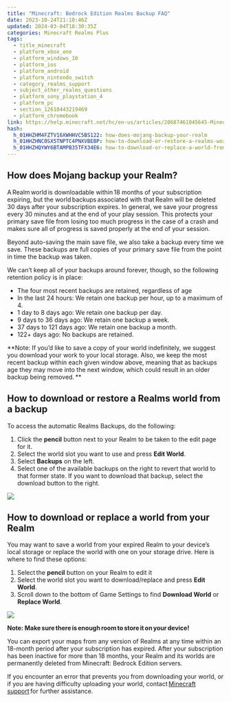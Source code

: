 ```yaml
---
title: "Minecraft: Bedrock Edition Realms Backup FAQ"
date: 2023-10-24T21:10:46Z
updated: 2024-03-04T18:30:35Z
categories: Minecraft Realms Plus
tags:
  - title_minecraft
  - platform_xbox_one
  - platform_windows_10
  - platform_ios
  - platform_android
  - platform_nintendo_switch
  - category_realms_support
  - subject_other_realms_questions
  - platform_sony_playstation_4
  - platform_pc
  - section_12618443219469
  - platform_chromebook
link: https://help.minecraft.net/hc/en-us/articles/20687461045645-Minecraft-Bedrock-Edition-Realms-Backup-FAQ
hash:
  h_01HHZHM4FZTV16XWHHVC5BS122: how-does-mojang-backup-your-realm
  h_01HHZHNC0SX5TNPTC4PNXVBEBP: how-to-download-or-restore-a-realms-world-from-a-backup
  h_01HHZHQYWY6BTAMPB35TFX34E6: how-to-download-or-replace-a-world-from-your-realm
---
```


## How does Mojang backup your Realm?

A Realm world is downloadable within 18 months of your subscription expiring, but the world backups associated with that Realm will be deleted 30 days after your subscription expires. In general, we save your progress every 30 minutes and at the end of your play session. This protects your primary save file from losing too much progress in the case of a crash and makes sure all of progress is saved properly at the end of your session.

Beyond auto-saving the main save file, we also take a backup every time we save. These backups are full copies of your primary save file from the point in time the backup was taken.

We can’t keep all of your backups around forever, though, so the following retention policy is in place:

- The four most recent backups are retained, regardless of age
- In the last 24 hours: We retain one backup per hour, up to a maximum of 4.
- 1 day to 8 days ago: We retain one backup per day.
- 9 days to 36 days ago: We retain one backup a week.
- 37 days to 121 days ago: We retain one backup a month.
- 122+ days ago: No backups are retained.

**Note: If you’d like to save a copy of your world indefinitely, we suggest you download your work to your local storage. Also, we keep the most recent backup within each given window above, meaning that as backups age they may move into the next window, which could result in an older backup being removed. **

## How to download or restore a Realms world from a backup

To access the automatic Realms Backups, do the following:

1.  Click the **pencil** button next to your Realm to be taken to the edit page for it.
2.  Select the world slot you want to use and press **Edit World**.
3.  Select **Backups** on the left.
4.  Select one of the available backups on the right to revert that world to that former state. If you want to download that backup, select the download button to the right.

![](https://minecrafthelp.zendesk.com/hc/article_attachments/22473421530381)

## How to download or replace a world from your Realm

You may want to save a world from your expired Realm to your device’s local storage or replace the world with one on your storage drive. Here is where to find these options: 

1.  Select the **pencil** button on your Realm to edit it 
2.  Select the world slot you want to download/replace and press **Edit World**.
3.  Scroll down to the bottom of Game Settings to find **Download World** or **Replace World**.

![](https://minecrafthelp.zendesk.com/hc/article_attachments/22473421536397)

**Note: Make sure there is enough room to store it on your device!**

You can export your maps from any version of Realms at any time within an 18-month period after your subscription has expired. After your subscription has been inactive for more than 18 months, your Realm and its worlds are permanently deleted from Minecraft: Bedrock Edition servers.  

If you encounter an error that prevents you from downloading your world, or if you are having difficulty uploading your world, contact [Minecraft support](https://help.minecraft.net/hc/en-us/requests/new) for further assistance.
